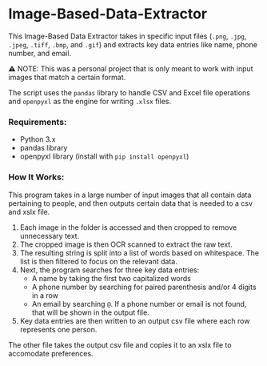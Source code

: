 # Image-Based-Data-Extractor
This Image-Based Data Extractor takes in specific input files (`.png`, `.jpg`, `.jpeg`, `.tiff`, `.bmp`, and `.gif`) and extracts key data entries like name, phone number, and email.

⚠️ NOTE: This was a personal project that is only meant to work with input images that match a certain format.

The script uses the `pandas` library to handle CSV and Excel file operations and `openpyxl` as the engine for writing `.xlsx` files.

### Requirements:
- Python 3.x
- pandas library
- openpyxl library (install with `pip install openpyxl`)

### How It Works: 
This program takes in a large number of input images that all contain data pertaining to people, and then outputs certain data that is needed to a csv and xslx file. 
1. Each image in the folder is accessed and then cropped to remove unnecessary text.
2. The cropped image is then OCR scanned to extract the raw text.
3. The resulting string is split into a list of words based on whitespace. The list is then filtered to focus on the relevant data.
4. Next, the program searches for three key data entries:
   - A name by taking the first two capitalized words
   - A phone number by searching for paired parenthesis and/or 4 digits in a row
   - An email by searching `@`. If a phone number or email is not found, that will be shown in the output file.
5. Key data entries are then written to an output csv file where each row represents one person.

The other file takes the output csv file and copies it to an xslx file to accomodate preferences.
